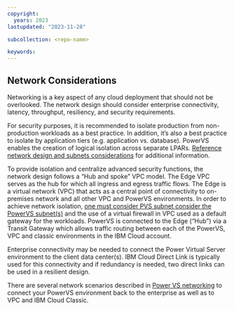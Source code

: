 ```yaml
---
copyright:
  years: 2023
lastupdated: "2023-11-28"

subcollection: <repo-name>

keywords:
---
```

## Network Considerations

Networking is a key aspect of any cloud deployment that should not be overlooked. The network design should consider enterprise connectivity, latency, throughput, resiliency, and security requirements.

For security purposes, it is recommended to isolate production from non-production workloads as a best practice. In addition, it’s also a best practice to isolate by application tiers (e.g. application vs. database). PowerVS enables the creation of logical isolation across separate LPARs. [Reference network design and subnets considerations](https://cloud.ibm.com/docs/power-iaas?topic=power-iaas-network-architecture-diagrams) for additional information.

To provide isolation and centralize advanced security functions, the network design follows a “Hub and spoke” VPC model. The Edge VPC serves as the hub for which all ingress and egress traffic flows. The Edge is a virtual network (VPC) that acts as a central point of connectivity to on-premises network and all other VPC and PowerVS environments. In order to achieve network isolation, [one must consider PVS subnet consider the PowerVS subnet(s)](https://cloud.ibm.com/docs/power-iaas?topic=power-iaas-configuring-subnet) and the use of a virtual firewall in VPC used as a default gateway for the workloads. PowerVS is connected to the Edge (“Hub”) via a Transit Gateway which allows traffic routing between each of the PowerVS, VPC and classic environments in the IBM Cloud account.

Enterprise connectivity may be needed to connect the Power Virtual Server environment to the client data center(s). IBM Cloud Direct Link is typically used for this connectivity and if redundancy is needed, two direct links can be used in a resilient design.

There are several network scenarios described in [Power VS networking](https://cloud.ibm.com/docs/power-iaas?topic=power-iaas-network-architecture-diagrams) to connect your PowerVS environment back to the enterprise as well as to VPC and IBM Cloud Classic.
